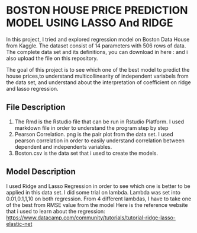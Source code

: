 # BOSTON HOUSE PRICE PREDICTION MODEL USING LASSO And RIDGE
In this project, I tried and explored regression model on Boston Data House from Kaggle. The dataset consist of 14 parameters with 506 rows of data.
The complete data set and its definitions, you can download in here :
and i also upload the file on this repository.

The goal of this project is to see which one of the best model to predict the house prices,to understand multicollinearity of independent variabels from the data set,
and understand about the interpretation of coefficient on ridge and lasso regression.

## File Description
1. The Rmd is the Rstudio file that can be run in Rstudio Platform. I used markdown file in order to understand the program step by step
2. Pearson Correlation. png is the pair plot from the data set. I used pearson correlation in order to easily understand correlation 
   between dependent and independents variables.
3. Boston.csv is the data set that i used to create the models.


## Model Description
I used Ridge and Lasso Regression in order to see which one is better to be applied in this data set. I did some trial on lambda.
Lambda was set into 0.01,0.1,1,10 on both regression. From 4 different lambdas, I have to take one of the best from RMSE value from the model
Here is the reference website that i used to learn about the regression:
https://www.datacamp.com/community/tutorials/tutorial-ridge-lasso-elastic-net




